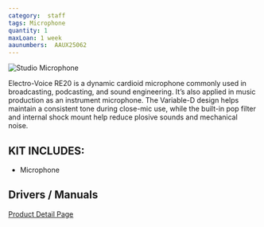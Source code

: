```yaml
---
category:  staff
tags: Microphone
quantity: 1
maxLoan: 1 week
aaunumbers:  AAUX25062
---
```

![Studio Microphone](https://m.media-amazon.com/images/I/71l3pI9DUPL.jpg)

Electro-Voice RE20 is a dynamic cardioid microphone commonly used in broadcasting, podcasting, and sound engineering. It’s also applied in music production as an instrument microphone. The Variable-D design helps maintain a consistent tone during close-mic use, while the built-in pop filter and internal shock mount help reduce plosive sounds and mechanical noise.
## KIT INCLUDES:
-  Microphone

## Drivers / Manuals
[Product Detail Page](https://products.electrovoice.com/na/en/re20/)



